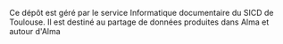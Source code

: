 Ce dépôt est géré par le service Informatique documentaire du SICD de Toulouse. 
Il est destiné au partage de données produites dans Alma et autour d'Alma
